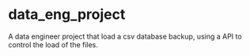# data_eng_project
A data engineer project that load a csv database backup, using a API to control the load of the files.
